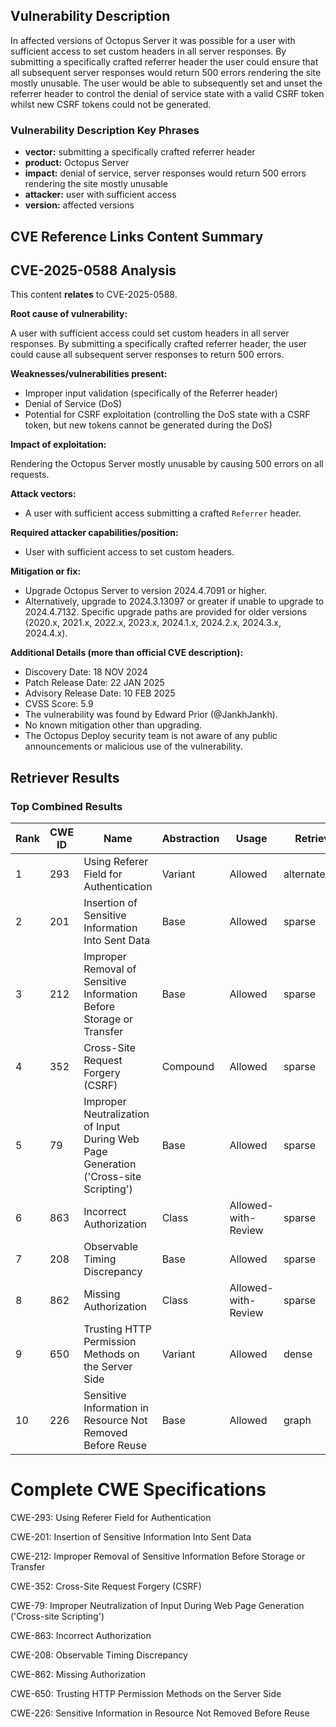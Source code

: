 ## Vulnerability Description
In affected versions of Octopus Server it was possible for a user with sufficient access to set custom headers in all server responses. By submitting a specifically crafted referrer header the user could ensure that all subsequent server responses would return 500 errors rendering the site mostly unusable. The user would be able to subsequently set and unset the referrer header to control the denial of service state with a valid CSRF token whilst new CSRF tokens could not be generated.

### Vulnerability Description Key Phrases
- **vector:** submitting a specifically crafted referrer header
- **product:** Octopus Server
- **impact:** denial of service, server responses would return 500 errors rendering the site mostly unusable
- **attacker:** user with sufficient access
- **version:** affected versions

## CVE Reference Links Content Summary
## CVE-2025-0588 Analysis

This content **relates** to CVE-2025-0588.

**Root cause of vulnerability:**

A user with sufficient access could set custom headers in all server responses. By submitting a specifically crafted referrer header, the user could cause all subsequent server responses to return 500 errors.

**Weaknesses/vulnerabilities present:**

*   Improper input validation (specifically of the Referrer header)
*   Denial of Service (DoS)
*   Potential for CSRF exploitation (controlling the DoS state with a CSRF token, but new tokens cannot be generated during the DoS)

**Impact of exploitation:**

Rendering the Octopus Server mostly unusable by causing 500 errors on all requests.

**Attack vectors:**

*   A user with sufficient access submitting a crafted `Referrer` header.

**Required attacker capabilities/position:**

*   User with sufficient access to set custom headers.

**Mitigation or fix:**

*   Upgrade Octopus Server to version 2024.4.7091 or higher.
*   Alternatively, upgrade to 2024.3.13097 or greater if unable to upgrade to 2024.4.7132. Specific upgrade paths are provided for older versions (2020.x, 2021.x, 2022.x, 2023.x, 2024.1.x, 2024.2.x, 2024.3.x, 2024.4.x).

**Additional Details (more than official CVE description):**

*   Discovery Date: 18 NOV 2024
*   Patch Release Date: 22 JAN 2025
*   Advisory Release Date: 10 FEB 2025
*   CVSS Score: 5.9
*   The vulnerability was found by Edward Prior (@JankhJankh).
*   No known mitigation other than upgrading.
*   The Octopus Deploy security team is not aware of any public announcements or malicious use of the vulnerability.

## Retriever Results

### Top Combined Results

| Rank | CWE ID | Name | Abstraction | Usage  | Retrievers | Individual Scores |
|------|--------|------|-------------|-------|------------|-------------------|
| 1 | 293 | Using Referer Field for Authentication | Variant | Allowed | alternate_terms | 0.800 |
| 2 | 201 | Insertion of Sensitive Information Into Sent Data | Base | Allowed | sparse | 0.146 |
| 3 | 212 | Improper Removal of Sensitive Information Before Storage or Transfer | Base | Allowed | sparse | 0.137 |
| 4 | 352 | Cross-Site Request Forgery (CSRF) | Compound | Allowed | sparse | 0.135 |
| 5 | 79 | Improper Neutralization of Input During Web Page Generation ('Cross-site Scripting') | Base | Allowed | sparse | 0.133 |
| 6 | 863 | Incorrect Authorization | Class | Allowed-with-Review | sparse | 0.132 |
| 7 | 208 | Observable Timing Discrepancy | Base | Allowed | sparse | 0.131 |
| 8 | 862 | Missing Authorization | Class | Allowed-with-Review | sparse | 0.130 |
| 9 | 650 | Trusting HTTP Permission Methods on the Server Side | Variant | Allowed | dense | 0.478 |
| 10 | 226 | Sensitive Information in Resource Not Removed Before Reuse | Base | Allowed | graph | 0.003 |



# Complete CWE Specifications

CWE-293: Using Referer Field for Authentication

CWE-201: Insertion of Sensitive Information Into Sent Data

CWE-212: Improper Removal of Sensitive Information Before Storage or Transfer

CWE-352: Cross-Site Request Forgery (CSRF)

CWE-79: Improper Neutralization of Input During Web Page Generation ('Cross-site Scripting')

CWE-863: Incorrect Authorization

CWE-208: Observable Timing Discrepancy

CWE-862: Missing Authorization

CWE-650: Trusting HTTP Permission Methods on the Server Side

CWE-226: Sensitive Information in Resource Not Removed Before Reuse